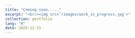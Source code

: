```yaml
---
title: "Coming soon....."
excerpt: "<br/><img src='/images/work_in_progress.jpg'>"
collection: portfolio
lang: "R"
date: 2025-12-31
---
```





```r



```
